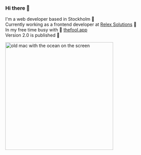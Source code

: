 ### Hi there 👋
I'm a web developer based in Stockholm 🌱<br>
Currently working as a frontend developer at [Relex Solutions](https://www.relexsolutions.com/) 🔭<br>
In my free time busy with 🔮 [thefool.app](https://thefool.app/) <br>
Version 2.0 is published 📅

<img src="https://www.tommoody.us/images/dec10/dumpfm-tommoody-mirrrroring_mac_ocean_bw.gif" alt="old mac with the ocean on the screen" width="340px" />
<!--
**romnance/romnance** is a ✨ _special_ ✨ repository because its `README.md` (this file) appears on your GitHub profile.

Here are some ideas to get you started:

- 🔭 I’m currently working on ...
- 🌱 I’m currently learning ...
- 👯 I’m looking to collaborate on ...
- 🤔 I’m looking for help with ...
- 💬 Ask me about ...
- 📫 How to reach me: ...
- 😄 Pronouns: ...
- ⚡ Fun fact: ...
-->
